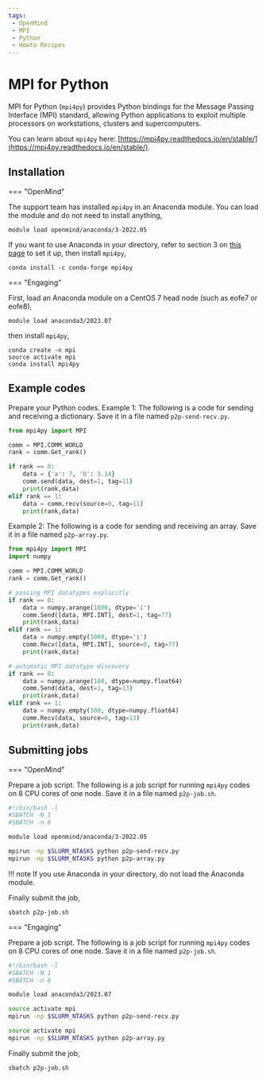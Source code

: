 ```yaml
---
tags:
 - OpenMind
 - MPI
 - Python
 - Howto Recipes
---
```


# MPI for Python

MPI for Python (`mpi4py`) provides Python bindings for the Message Passing Interface (MPI) standard, allowing Python applications to exploit multiple processors on workstations, clusters and supercomputers.

You can learn about `mpi4py` here: [https://mpi4py.readthedocs.io/en/stable/](https://mpi4py.readthedocs.io/en/stable/).



## Installation 

=== "OpenMind"

The support team has installed `mpi4py` in an Anaconda module. You can load the module and do not need to install anything,
```
module load openmind/anaconda/3-2022.05
```

If you want to use Anaconda in your directory, refer to section 3 on [this page](https://github.mit.edu/MGHPCC/OpenMind/wiki/How-to-make-Python-ready-for-use%3F) to set it up, then install `mpi4py`, 
```
conda install -c conda-forge mpi4py
```

=== "Engaging"

First, load an Anaconda module on a CentOS 7 head node (such as eofe7 or eofe8),
```
module load anaconda3/2023.07
```
then install `mpi4py`, 
```
conda create -n mpi
source activate mpi
conda install mpi4py
```

## Example codes

Prepare your Python codes. Example 1: The following is a code for sending and receiving a dictionary. Save it in a file named `p2p-send-recv.py`.
```python title="p2p-send-recv.py"
from mpi4py import MPI

comm = MPI.COMM_WORLD
rank = comm.Get_rank()

if rank == 0:
    data = {'a': 7, 'b': 3.14}
    comm.send(data, dest=1, tag=11)
    print(rank,data)
elif rank == 1:
    data = comm.recv(source=0, tag=11)
    print(rank,data)
``` 

Example 2: The following is a code for sending and receiving an array. Save it in a file named `p2p-array.py`.
```python title="p2p-array.py"
from mpi4py import MPI
import numpy

comm = MPI.COMM_WORLD
rank = comm.Get_rank()

# passing MPI datatypes explicitly
if rank == 0:
    data = numpy.arange(1000, dtype='i')
    comm.Send([data, MPI.INT], dest=1, tag=77)
    print(rank,data)
elif rank == 1:
    data = numpy.empty(1000, dtype='i')
    comm.Recv([data, MPI.INT], source=0, tag=77)
    print(rank,data)

# automatic MPI datatype discovery
if rank == 0:
    data = numpy.arange(100, dtype=numpy.float64)
    comm.Send(data, dest=1, tag=13)
    print(rank,data)
elif rank == 1:
    data = numpy.empty(100, dtype=numpy.float64)
    comm.Recv(data, source=0, tag=13)
    print(rank,data)
```

## Submitting jobs

=== "OpenMind"

Prepare a job script. The following is a job script for running `mpi4py` codes on 8 CPU cores of one node. Save it in a file named `p2p-job.sh`.
```bash title="p2p-job.sh"
#!/bin/bash -l
#SBATCH -N 1
#SBATCH -n 8

module load openmind/anaconda/3-2022.05

mpirun -np $SLURM_NTASKS python p2p-send-recv.py
mpirun -np $SLURM_NTASKS python p2p-array.py
```
!!! note
    If you use Anaconda in your directory, do not load the Anaconda module. 

Finally submit the job,
```
sbatch p2p-job.sh
```

=== "Engaging"

Prepare a job script. The following is a job script for running `mpi4py` codes on 8 CPU cores of one node. Save it in a file named `p2p-job.sh`.
```bash title="p2p-job.sh"
#!/bin/bash -l
#SBATCH -N 1
#SBATCH -n 8

module load anaconda3/2023.07

source activate mpi
mpirun -np $SLURM_NTASKS python p2p-send-recv.py

source activate mpi
mpirun -np $SLURM_NTASKS python p2p-array.py
```

Finally submit the job,
```
sbatch p2p-job.sh
```

